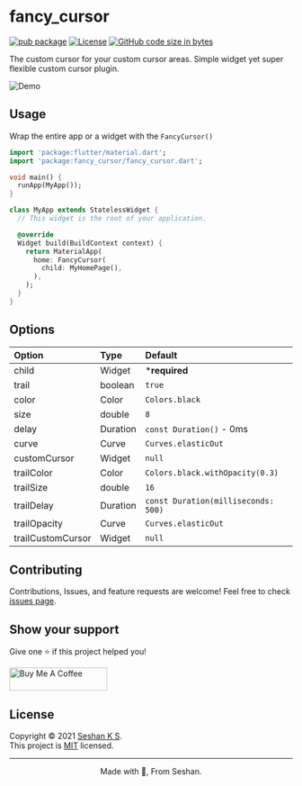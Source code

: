 # fancy_cursor

[![pub package](https://img.shields.io/pub/v/fancy_cursor.svg)](https://pub.dartlang.org/packages/fancy_cursor)
[![License](https://img.shields.io/badge/licence-MIT-green.svg)](https://github.com/ZeshanGIT/fancy_cursor/blob/master/LICENSE)
[![GitHub code size in bytes](https://img.shields.io/github/languages/code-size/ZeshanGIT/fancy_cursor.svg)](https://github.com/ZeshanGIT/fancy_cursor)

The custom cursor for your custom cursor areas. Simple widget yet super flexible custom cursor plugin.

![Demo](demo.gif)

## Usage

Wrap the entire app or a widget with the `FancyCursor()`

```dart
import 'package:flutter/material.dart';
import 'package:fancy_cursor/fancy_cursor.dart';

void main() {
  runApp(MyApp());
}

class MyApp extends StatelessWidget {
  // This widget is the root of your application.

  @override
  Widget build(BuildContext context) {
    return MaterialApp(
      home: FancyCursor(
        child: MyHomePage(),
      ),
    );
  }
}
```

## Options

| Option            | Type     | Default                             |
| :---------------- | :------- | :---------------------------------- |
| child             | Widget   | ***required**                         |
| trail             | boolean  | `true`                              |
| color             | Color    | `Colors.black`                      |
| size              | double   | `8`                                 |
| delay             | Duration | `const Duration()` - 0ms            |
| curve             | Curve    | `Curves.elasticOut`                 |
| customCursor      | Widget   | `null`                              |
| trailColor        | Color    | `Colors.black.withOpacity(0.3)`     |
| trailSize         | double   | `16`                                |
| trailDelay        | Duration | `const Duration(milliseconds: 500)` |
| trailOpacity      | Curve    | `Curves.elasticOut`                 |
| trailCustomCursor | Widget   | `null`                              |

## Contributing

Contributions, Issues, and feature requests are welcome!
Feel free to check [issues page](https://github.com/ZeshanGIT/fancy_cursor/issues).

## Show your support

Give one ⭐️ if this project helped you!

<a href="https://www.buymeacoffee.com/seshanks" target="_blank">
  <img src="https://cdn.buymeacoffee.com/buttons/default-orange.png" alt="Buy Me A Coffee" height="41" width="174">
</a>

## License

Copyright © 2021 [Seshan K S](https://github.com/ZeshanGIT).<br />
This project is [MIT](https://github.com/ZeshanGIT/fancy_cursor/blob/master/LICENSE) licensed.


***

<p align="center"> Made with 💚, From Seshan. </p>

